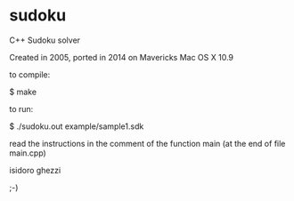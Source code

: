 sudoku
======

C++ Sudoku solver

Created in 2005, ported in 2014 on Mavericks Mac OS X 10.9

to compile:

$ make

to run:

$ ./sudoku.out example/sample1.sdk

read the instructions in the comment of the function main (at the end of file main.cpp)

isidoro ghezzi

;-)
